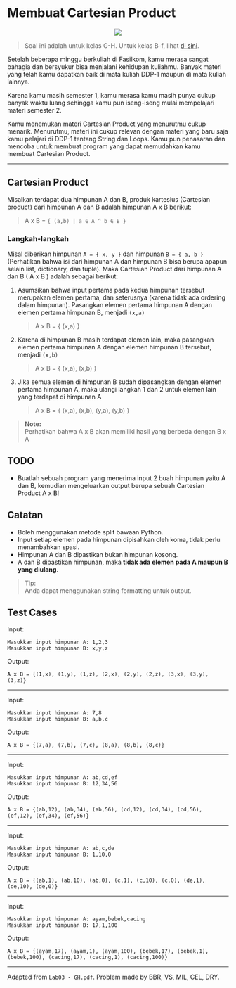 # Membuat Cartesian Product

<p align="center">
    <img src="https://upload.wikimedia.org/wikipedia/commons/thumb/4/4e/Cartesian_Product_qtl1.svg/501px-Cartesian_Product_qtl1.svg.png" />
</p>

> Soal ini adalah untuk kelas G-H. Untuk kelas B-f, lihat [di sini](README.md).

Setelah beberapa minggu berkuliah di Fasilkom, kamu merasa sangat bahagia dan bersyukur bisa menjalani kehidupan kuliahmu. Banyak materi yang telah kamu dapatkan baik di mata kuliah DDP-1 maupun di mata kuliah lainnya.

Karena kamu masih semester 1, kamu merasa kamu masih punya cukup banyak waktu luang sehingga kamu pun iseng-iseng mulai mempelajari materi semester 2.

Kamu menemukan materi Cartesian Product yang menurutmu cukup menarik. Menurutmu, materi ini cukup relevan dengan materi yang baru saja kamu pelajari di DDP-1 tentang String dan Loops. Kamu pun penasaran dan mencoba untuk membuat program yang dapat memudahkan kamu membuat Cartesian Product.

---

## Cartesian Product

Misalkan terdapat dua himpunan A dan B, produk kartesius (Cartesian product) dari himpunan A dan B adalah himpunan A x B berikut:

> A x B = `{ (a,b) | a ∈ A ^ b ∈ B }`

### Langkah-langkah

Misal diberikan himpunan `A = { x, y }` dan himpunan `B = { a, b }` (Perhatikan bahwa isi dari himpunan A dan himpunan B bisa berupa apapun selain list, dictionary, dan tuple). Maka Cartesian Product dari himpunan A dan B ( A x B ) adalah sebagai berikut:

1. Asumsikan bahwa input pertama pada kedua himpunan tersebut merupakan elemen pertama, dan seterusnya (karena tidak ada ordering dalam himpunan). Pasangkan elemen pertama himpunan A dengan elemen pertama himpunan B, menjadi `(x,a)`

    > A x B = { (x,a) }

2. Karena di himpunan B masih terdapat elemen lain, maka pasangkan elemen pertama himpunan A dengan elemen himpunan B tersebut, menjadi `(x,b)`

    > A x B = { (x,a), (x,b) }

3. Jika semua elemen di himpunan B sudah dipasangkan dengan elemen pertama himpunan A, maka ulangi langkah 1 dan 2 untuk elemen lain yang terdapat di himpunan A
    > A x B = { (x,a), (x,b), (y,a), (y,b) }

> **Note:**  
> Perhatikan bahwa A x B akan memiliki hasil yang berbeda dengan B x A

## TODO

-   Buatlah sebuah program yang menerima input 2 buah himpunan yaitu A dan B, kemudian mengeluarkan output berupa sebuah Cartesian Product A x B!

## Catatan

-   Boleh menggunakan metode split bawaan Python.
-   Input setiap elemen pada himpunan dipisahkan oleh koma, tidak perlu menambahkan spasi.
-   Himpunan A dan B dipastikan bukan himpunan kosong.
-   A dan B dipastikan himpunan, maka **tidak ada elemen pada A maupun B yang diulang**.

> Tip:  
> Anda dapat menggunakan string formatting untuk output.

## Test Cases

Input:

```
Masukkan input himpunan A: 1,2,3
Masukkan input himpunan B: x,y,z
```

Output:

```
A x B = {(1,x), (1,y), (1,z), (2,x), (2,y), (2,z), (3,x), (3,y), (3,z)}
```

---

Input:

```
Masukkan input himpunan A: 7,8
Masukkan input himpunan B: a,b,c
```

Output:

```
A x B = {(7,a), (7,b), (7,c), (8,a), (8,b), (8,c)}
```

---

Input:

```
Masukkan input himpunan A: ab,cd,ef
Masukkan input himpunan B: 12,34,56
```

Output:

```
A x B = {(ab,12), (ab,34), (ab,56), (cd,12), (cd,34), (cd,56), (ef,12), (ef,34), (ef,56)}
```

---

Input:

```
Masukkan input himpunan A: ab,c,de
Masukkan input himpunan B: 1,10,0
```

Output:

```
A x B = {(ab,1), (ab,10), (ab,0), (c,1), (c,10), (c,0), (de,1), (de,10), (de,0)}
```

---

Input:

```
Masukkan input himpunan A: ayam,bebek,cacing
Masukkan input himpunan B: 17,1,100
```

Output:

```
A x B = {(ayam,17), (ayam,1), (ayam,100), (bebek,17), (bebek,1), (bebek,100), (cacing,17), (cacing,1), (cacing,100)}
```

---

Adapted from `Lab03 - GH.pdf`. Problem made by BBR, VS, MIL, CEL, DRY.
